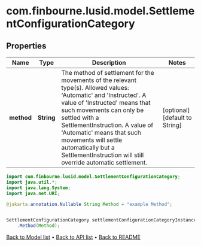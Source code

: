 # com.finbourne.lusid.model.SettlementConfigurationCategory

## Properties

Name | Type | Description | Notes
------------ | ------------- | ------------- | -------------
**method** | **String** | The method of settlement for the movements of the relevant type(s). Allowed values: &#39;Automatic&#39; and &#39;Instructed&#39;. A value of &#39;Instructed&#39; means that such movements can only be settled with a SettlementInstruction. A value of &#39;Automatic&#39; means that such movements will settle automatically but a SettlementInstruction will still override automatic settlement. | [optional] [default to String]

```java
import com.finbourne.lusid.model.SettlementConfigurationCategory;
import java.util.*;
import java.lang.System;
import java.net.URI;

@jakarta.annotation.Nullable String Method = "example Method";


SettlementConfigurationCategory settlementConfigurationCategoryInstance = new SettlementConfigurationCategory()
    .Method(Method);
```


[Back to Model list](../README.md#documentation-for-models) &#8226; [Back to API list](../README.md#documentation-for-api-endpoints) &#8226; [Back to README](../README.md)
